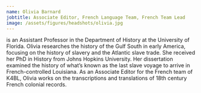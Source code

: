 ```yaml
---
name: Olivia Barnard
jobtitle: Associate Editor, French Language Team, French Team Lead
image: /assets/figures/headshots/olivia.jpg
---
```

is an Assistant Professor in the Department of History at the University of Florida. Olivia researches the history of the Gulf South in early America, focusing on the history of slavery and the Atlantic slave trade. She received her PhD in History from Johns Hopkins University. Her dissertation examined the history of what’s known as the last slave voyage to arrive in French-controlled Louisiana. As an Associate Editor for the French team of K4BL, Olivia works on the transcriptions and translations of 18th century French colonial records. 